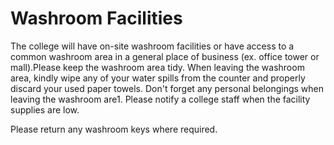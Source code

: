 # Washroom Facilities
The college will have on-site washroom facilities or have access to a common washroom area in a general place of business (ex. office tower or mall).Please keep the washroom area tidy. When leaving the washroom area, kindly wipe any of your water spills from the counter and properly discard your used paper towels. Don't forget any personal belongings when leaving the washroom are1. Please notify a college staff when the facility supplies are low.

Please return any washroom keys where required.